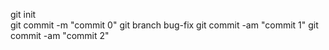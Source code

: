 git init<br>
git commit -m "commit 0"
git branch bug-fix
git commit -am "commit 1"
git commit -am "commit 2"
